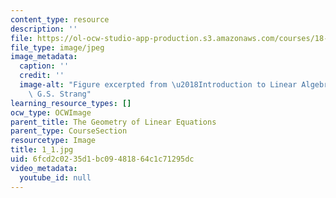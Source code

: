 ```yaml
---
content_type: resource
description: ''
file: https://ol-ocw-studio-app-production.s3.amazonaws.com/courses/18-06sc-linear-algebra-fall-2011/6fcd2c0235d1bc09481864c1c71295dc_1_1.jpg
file_type: image/jpeg
image_metadata:
  caption: ''
  credit: ''
  image-alt: "Figure excerpted from \u2018Introduction to Linear Algebra\u2019 by\
    \ G.S. Strang"
learning_resource_types: []
ocw_type: OCWImage
parent_title: The Geometry of Linear Equations
parent_type: CourseSection
resourcetype: Image
title: 1_1.jpg
uid: 6fcd2c02-35d1-bc09-4818-64c1c71295dc
video_metadata:
  youtube_id: null
---
```

